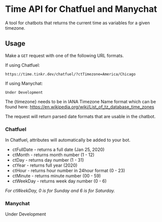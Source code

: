 # Time API for Chatfuel and Manychat

A tool for chatbots that returns the current time as variables for a given timezone.

## Usage

Make a `GET` request with one of the following URL formats.

If using Chatfuel:

```
https://time.tinkr.dev/chatfuel/?ctTimezone=America/Chicago
```

If using Manychat:

```
Under Development
```

The {timezone} needs to be in IANA Timezone Name format which can be found here:
https://en.wikipedia.org/wiki/List_of_tz_database_time_zones

The request will return parsed date formats that are usable in the chatbot.

### Chatfuel

In Chatfuel, attributes will automatically be added to your bot.

-   ctFullDate - returns a full date (Jan 25, 2020)
-   ctMonth - returns month number (1 - 12)
-   ctDay - returns day number (1 - 31)
-   ctYear - returns full year (2020)
-   ctHour - returns hour number in 24hour format (0 - 23)
-   ctMinute - returns minute number (00 - 59)
-   ctWeekDay - returns week day number (0 - 6)

_For ctWeekDay, 0 is for Sunday and 6 is for Saturday._

### Manychat

Under Development
